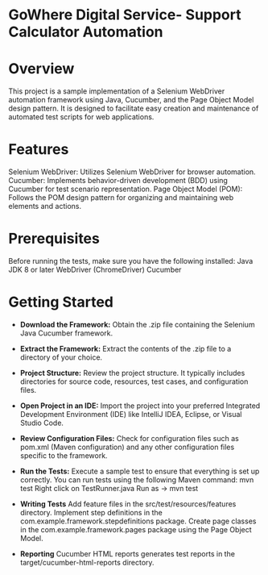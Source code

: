 # GoWhere Digital Service- Support Calculator Automation

# Overview
This project is a sample implementation of a Selenium WebDriver automation framework using Java, Cucumber, and the Page Object Model design pattern. It is designed to facilitate easy creation and maintenance of automated test scripts for web applications.

# Features
Selenium WebDriver: Utilizes Selenium WebDriver for browser automation.
Cucumber: Implements behavior-driven development (BDD) using Cucumber for test scenario representation.
Page Object Model (POM): Follows the POM design pattern for organizing and maintaining web elements and actions.

# Prerequisites
Before running the tests, make sure you have the following installed:
Java JDK 8 or later
WebDriver (ChromeDriver)
Cucumber

# Getting Started
* **Download the Framework:**
Obtain the .zip file containing the Selenium Java Cucumber framework.

* **Extract the Framework:**
Extract the contents of the .zip file to a directory of your choice.

* **Project Structure:**
Review the project structure. It typically includes directories for source code, resources, test cases, and configuration files.

* **Open Project in an IDE:**
Import the project into your preferred Integrated Development Environment (IDE) like IntelliJ IDEA, Eclipse, or Visual Studio Code.

* **Review Configuration Files:**
Check for configuration files such as pom.xml (Maven configuration) and any other configuration files specific to the framework.

* **Run the Tests:**
Execute a sample test to ensure that everything is set up correctly. You can run tests using the following Maven command: mvn test
Right click on TestRunner.java Run as -> mvn test

* **Writing Tests**
Add feature files in the src/test/resources/features directory.
Implement step definitions in the com.example.framework.stepdefinitions package.
Create page classes in the com.example.framework.pages package using the Page Object Model.

* **Reporting**
Cucumber HTML reports generates test reports in the target/cucumber-html-reports directory.